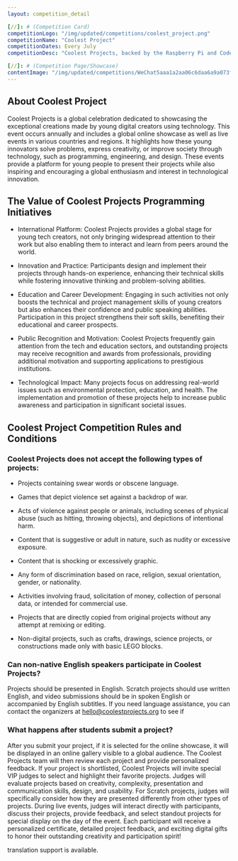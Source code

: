 ```yaml
---
layout: competition_detail

[//]: # (Competition Card)
competitionLogo: "/img/updated/competitions/coolest_project.png"
competitionName: "Coolest Project"
competitionDates: Every July
competitionDesc: "Coolest Projects, backed by the Raspberry Pi and CoderDojo Foundations, motivates 8 to 18-year-olds to showcase their tech projects."

[//]: # (Competition Page/Showcase)
contentImage: "/img/updated/competitions/WeChat5aaa1a2aa06c6daa6a9a073fbc2b36c9.png"
---
```


## About Coolest Project

Coolest Projects is a global celebration dedicated to showcasing the exceptional creations made by young digital creators using technology. This event occurs annually and includes a global online showcase as well as live events in various countries and regions. It highlights how these young innovators solve problems, express creativity, or improve society through technology, such as programming, engineering, and design. These events provide a platform for young people to present their projects while also inspiring and encouraging a global enthusiasm and interest in technological innovation.

## The Value of Coolest Projects Programming Initiatives

+ International Platform: Coolest Projects provides a global stage for young tech creators, not only bringing widespread attention to their work but also enabling them to interact and learn from peers around the world.
  
+ Innovation and Practice: Participants design and implement their projects through hands-on experience, enhancing their technical skills while fostering innovative thinking and problem-solving abilities.
  
+ Education and Career Development: Engaging in such activities not only boosts the technical and project management skills of young creators but also enhances their confidence and public speaking abilities. Participation in this project strengthens their soft skills, benefiting their educational and career prospects.
  
+ Public Recognition and Motivation: Coolest Projects frequently gain attention from the tech and education sectors, and outstanding projects may receive recognition and awards from professionals, providing additional motivation and supporting applications to prestigious institutions.
  
+ Technological Impact: Many projects focus on addressing real-world issues such as environmental protection, education, and health. The implementation and promotion of these projects help to increase public awareness and participation in significant societal issues.

## Coolest Project Competition Rules and Conditions

### Coolest Projects does not accept the following types of projects:

+ Projects containing swear words or obscene language.
 
+ Games that depict violence set against a backdrop of war.

+ Acts of violence against people or animals, including scenes of physical abuse (such as hitting, throwing objects), and depictions of intentional harm.

+ Content that is suggestive or adult in nature, such as nudity or excessive exposure.

+ Content that is shocking or excessively graphic.

+ Any form of discrimination based on race, religion, sexual orientation, gender, or nationality.

+ Activities involving fraud, solicitation of money, collection of personal data, or intended for commercial use.

+ Projects that are directly copied from original projects without any attempt at remixing or editing.

+ Non-digital projects, such as crafts, drawings, science projects, or constructions made only with basic LEGO blocks.

### Can non-native English speakers participate in Coolest Projects?

Projects should be presented in English. Scratch projects should use written English, and video submissions should be in spoken English or accompanied by English subtitles. If you need language assistance, you can contact the organizers at hello@coolestprojects.org to see if 

### What happens after students submit a project?

After you submit your project, if it is selected for the online showcase, it will be displayed in an online gallery visible to a global audience. The Coolest Projects team will then review each project and provide personalized feedback. If your project is shortlisted, Coolest Projects will invite special VIP judges to select and highlight their favorite projects. Judges will evaluate projects based on creativity, complexity, presentation and communication skills, design, and usability. For Scratch projects, judges will specifically consider how they are presented differently from other types of projects. During live events, judges will interact directly with participants, discuss their projects, provide feedback, and select standout projects for special display on the day of the event. Each participant will receive a personalized certificate, detailed project feedback, and exciting digital gifts to honor their outstanding creativity and participation spirit!






translation support is available.
